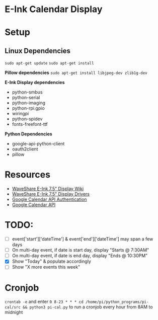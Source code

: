 # E-Ink Calendar Display

# Setup
## Linux Dependencies
`sudo apt-get update`
`sudo apt-get install`

**Pillow dependencies**
`sudo apt-get install libjpeg-dev zlib1g-dev`
<!-- - jpeg-dev
- zlib-dev
- freetype-dev
- lcms2-dev
- openjpeg-dev
- tiff-dev
- tk-dev
- tcl-dev -->

<!-- - python3-dev
- python3-setuptools
- libtiff4-dev
- libjpeg8-dev
- zlib1g-dev 
- libfreetype6-dev
- liblcms2-dev
- libwebp-dev
- tcl8.5-dev
- tk8.5-dev
- python-tk -->

<!-- - python-dev -->
**E-Ink Display dependencies**
- python-smbus
- python-serial
- python-imaging
- python-rpi.gpio
- wiringpi
- python-spidev
- fonts-freefont-ttf

**Python Dependencies**
- google-api-python-client
- oauth2client
- pillow

# Resources
* [WaveShare E-Ink 7.5" Display Wiki](https://www.waveshare.com/wiki/7.5inch_e-Paper_HAT)
* [WaveShare E-Ink 7.5" Display Drivers](https://www.waveshare.com/wiki/Pioneer600#Libraries_Installation_for_RPi)
* [Google Calendar API Authentication](https://developers.google.com/identity/protocols/OAuth2ForDevices#allowedscopes)
* [Google Calendar API](https://developers.google.com/calendar/v3/reference/events/list?apix_params=%7B%22calendarId%22%3A%22lkopeh0sr1m9svqcggd0pms2ug%40group.calendar.google.com%22%2C%22orderBy%22%3A%22startTime%22%7D)

# TODO:
* [ ] event['start']['dateTime'] & event['end']['dateTime'] may span a few days
* [ ] On multi-day event, if date is start day, display "Starts @ 7:30AM"
* [ ] On multi-day event, if date is end day, display "Ends @ 10:30PM"
* [x] Show "Today" & populate accordingly
* [ ] Show "X more events this week"

# Cronjob
`crontab -e`
and enter
`0 8-23 * * * cd /home/pi/python_programs/pi-cal/src && python3 pi-cal.py`
to run a cronjob every hour from 8AM to midnight
